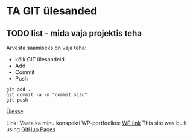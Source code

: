 # TA GIT ülesanded
<a name="readme-top"></a>
## TODO list - mida vaja projektis teha
Arvesta saamiseks on vaja teha:
* kõik GIT ülesandeid
* Add
* Commit
* Push
```
git add .
git commit -a -m "commit sisu"
git push
```
<a href="#readme-top">Ülesse</a>

Link:
Vaata ka minu konspekti WP-portfoolios:
<a href="https://denielkruusman24.thkit.ee/wp/" target="_blank">WP link</a>
This site was built using [GitHub Pages](https://pages.github.com/)
